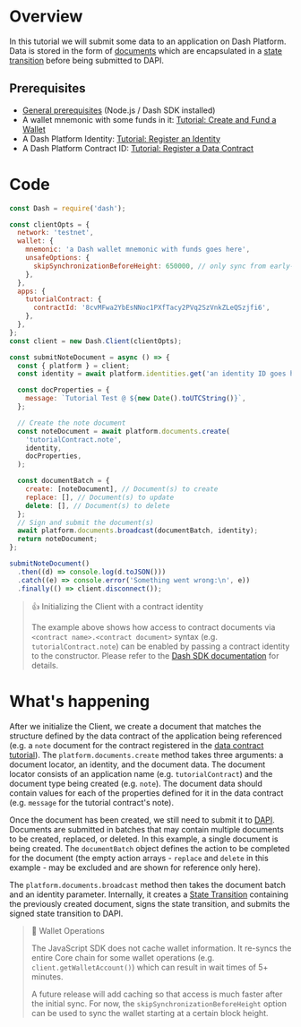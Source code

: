 # Overview

In this tutorial we will submit some data to an application on Dash Platform. Data is stored in the form of [documents](explanation-platform-protocol-document) which are encapsulated in a [state transition](explanation-platform-protocol-state-transition) before being submitted to DAPI. 

## Prerequisites

- [General prerequisites](tutorials-introduction#prerequisites) (Node.js / Dash SDK installed)
- A wallet mnemonic with some funds in it: [Tutorial: Create and Fund a Wallet](tutorial-create-and-fund-a-wallet)
- A Dash Platform Identity: [Tutorial: Register an Identity](tutorial-register-an-identity)
- A Dash Platform Contract ID: [Tutorial: Register a Data Contract](tutorial-register-a-data-contract) 

# Code

```javascript
const Dash = require('dash');

const clientOpts = {
  network: 'testnet',
  wallet: {
    mnemonic: 'a Dash wallet mnemonic with funds goes here',
    unsafeOptions: {
      skipSynchronizationBeforeHeight: 650000, // only sync from early-2022
    },
  },
  apps: {
    tutorialContract: {
      contractId: '8cvMFwa2YbEsNNoc1PXfTacy2PVq2SzVnkZLeQSzjfi6',
    },
  },
};
const client = new Dash.Client(clientOpts);

const submitNoteDocument = async () => {
  const { platform } = client;
  const identity = await platform.identities.get('an identity ID goes here');

  const docProperties = {
    message: `Tutorial Test @ ${new Date().toUTCString()}`,
  };

  // Create the note document
  const noteDocument = await platform.documents.create(
    'tutorialContract.note',
    identity,
    docProperties,
  );

  const documentBatch = {
    create: [noteDocument], // Document(s) to create
    replace: [], // Document(s) to update
    delete: [], // Document(s) to delete
  };
  // Sign and submit the document(s)
  await platform.documents.broadcast(documentBatch, identity);
  return noteDocument;
};

submitNoteDocument()
  .then((d) => console.log(d.toJSON()))
  .catch((e) => console.error('Something went wrong:\n', e))
  .finally(() => client.disconnect());
```

> 👍 Initializing the Client with a contract identity
> 
> The example above shows how access to contract documents via `<contract name>.<contract document>` syntax (e.g. `tutorialContract.note`) can be enabled by passing a contract identity to the constructor. Please refer to the [Dash SDK documentation](https://github.com/dashevo/platform/blob/master/packages/js-dash-sdk/docs/getting-started/multiple-apps.md) for details.

# What's happening

After we initialize the Client, we create a document that matches the structure defined by the data contract of the application being referenced (e.g. a `note` document for the contract registered in the [data contract tutorial](tutorial-register-a-data-contract#section-code)). The `platform.documents.create` method takes three arguments: a document locator, an identity, and the document data. The document locator consists of an application name (e.g. `tutorialContract`) and the document type being created (e.g. `note`). The document data should contain values for each of the properties defined for it in the data contract (e.g. `message` for the tutorial contract's note).

Once the document has been created, we still need to submit it to [DAPI](explanation-dapi). Documents are submitted in batches that may contain multiple documents to be created, replaced, or deleted. In this example, a single document is being created. The `documentBatch` object defines the action to be completed for the document (the empty action arrays - `replace` and `delete` in this example - may be excluded and are shown for reference only here).

The `platform.documents.broadcast` method then takes the document batch and an identity parameter. Internally, it creates a [State Transition](explanation-platform-protocol-state-transition) containing the previously created document, signs the state transition, and submits the signed state transition to DAPI.

> 📘 Wallet Operations
> 
> The JavaScript SDK does not cache wallet information. It re-syncs the entire Core chain for some wallet operations (e.g. `client.getWalletAccount()`) which can result in wait times of  5+ minutes. 
> 
> A future release will add caching so that access is much faster after the initial sync. For now, the `skipSynchronizationBeforeHeight` option can be used to sync the wallet starting at a certain block height.